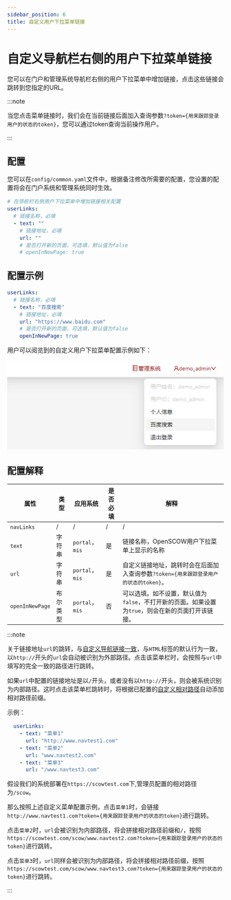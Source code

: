 ```yaml
---
sidebar_position: 6
title: 自定义用户下拉菜单链接
---
```


# 自定义导航栏右侧的用户下拉菜单链接

您可以在门户和管理系统导航栏右侧的用户下拉菜单中增加链接，点击这些链接会跳转到您指定的URL。

:::note

当您点击菜单链接时，我们会在当前链接后面加入查询参数`?token={用来跟踪登录用户的状态的token}`，您可以通过token查询当前操作用户。

:::

## 配置

您可以在`config/common.yaml`文件中，根据备注修改所需要的配置，您设置的配置将会在门户系统和管理系统同时生效。

```yaml title="config/common.yaml"
# 在导航栏右侧用户下拉菜单中增加链接相关配置
userLinks:
  # 链接名称，必填
  - text: ""
    # 链接地址，必填
    url: ""
    # 是否打开新的页面，可选填，默认值为false
    # openInNewPage: true
```

## 配置示例

```yaml title="config/common.yaml"
userLinks:
  # 链接名称，必填
  - text: "百度搜索"
    # 链接地址，必填
    url: "https://www.baidu.com"
    # 是否打开新的页面，可选填，默认值为false
    openInNewPage: true
```

用户可以阅览到的自定义用户下拉菜单配置示例如下：

![自定义菜单配置示例](images/custom-user-link.png)


## 配置解释

| 属性              | 类型             | 应用系统           | 是否必填    | 解释                                                                                     |
| ----------------- | -----------------| ----------------- | ---------- | ---------------------------------------------------------------------------------------- |
| `navLinks`        | /                | /                 |/           |/                                                                                          |
| `text`            | 字符串            | `portal`，`mis`   | 是         | 链接名称，OpenSCOW用户下拉菜单上显示的名称                                                            |
| `url`             | 字符串            | `portal`，`mis`   |  是        | 自定义链接地址，跳转时会在后面加入查询参数`?token={用来跟踪登录用户的状态的token}`。 |
| `openInNewPage`   | 布尔类型          | `portal`，`mis`   | 否         | 可以选填。如不设置，默认值为`false`，不打开新的页面。如果设置为`true`，则会在新的页面打开该链接。  |


:::note

关于链接地址`url`的跳转，与[自定义导航链接一致](./custom-navlinks.md)，与`HTML`标签的默认行为一致，以`http://`开头的`url`会自动被识别为外部路径。点击该菜单栏时，会按照与`url`中填写的完全一致的路径进行跳转。

如果`url`中配置的链接地址是以`/`开头，或者没有以`http://`开头，则会被系统识别为内部路径。这时点击该菜单栏跳转时，将根据已配置的[自定义相对路径](./basepath.md)自动添加相对路径前缀。

示例：

```yaml title="config/common.yaml"
  userLinks:
    - text: "菜单1"
      url: "http://www.navtest1.com"
    - text: "菜单2"
      url: "www.navtest2.com"
    - text: "菜单3"
      url: "/www.navtest3.com"
```

假设我们的系统部署在`https://scowtest.com`下,管理员配置的相对路径为`/scow`。

那么按照上述自定义菜单配置示例，点击`菜单1`时，会链接`http://www.navtest1.com?token={用来跟踪登录用户的状态的token}`进行跳转。

点击`菜单2`时，`url`会被识别为内部路径，将会拼接相对路径前缀和`/`，按照`https://scowtest.com/scow/www.navtest2.com?token={用来跟踪登录用户的状态的token}`进行跳转。

点击`菜单3`时，`url`同样会被识别为内部路径，将会拼接相对路径前缀，按照`https://scowtest.com/scow/www.navtest3.com?token={用来跟踪登录用户的状态的token}`进行跳转。

:::
